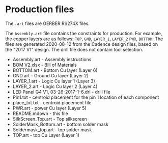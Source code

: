 # Production files

The `.art` files are GERBER RS274X files.

The `Assembly.art` file contains the constraints for production. For example, the copper layers are as follows: `TOP`, `GND`, `LAYER_1`, `LAYER_2` `PWR`, `BOTTOM`. The files are generated 2020-08-12 from the Cadence design files, based on the "2017 V1" design. The drill file does not contain tool selection. 

* Assembly.art - Assembly instructions
* BOM V2.xlsx - Bill of Materials
* BOTTOM.art - Bottom Cu layer (Layer 6)
* GND.art - Ground Cu layer (Layer 2)
* LAYER_1.art - Logic Cu layer 1 (Layer 3)
* LAYER_2.art - Logic Cu layer 2 (Layer 4)
* LED Panel G4 V1, 03-26-2017-1-6.drl - drill file
* Pin1.txt - centroid placement for the pin 1 location of each component
* place_txt.txt - centroid placement file
* PWR.art - power Cu layer (Layer 5)
* README.mdown - this file
* SilkScreen_Top.art - Top silkscreen
* SolderMask_Bottom.art - bottom solder mask
* Soldermask_top.art - top solder mask
* TOP.art - top Cu Layer (Layer 1)